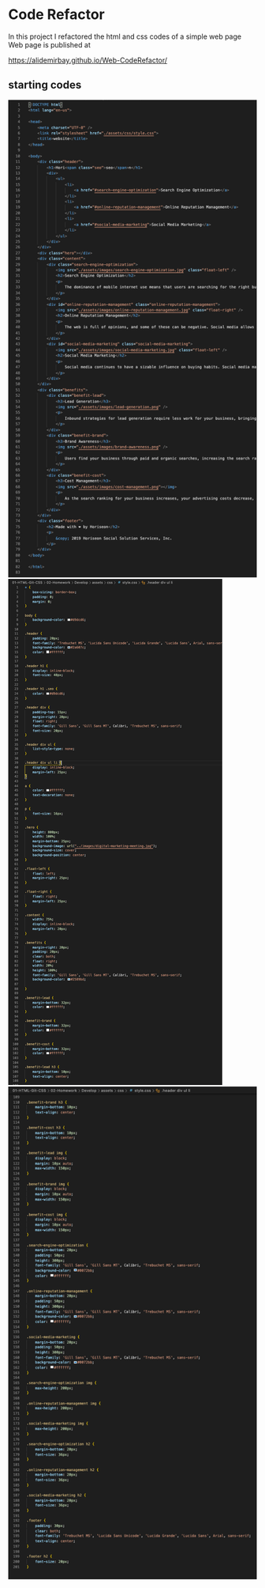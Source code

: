 # Code Refactor

In this project I refactored the html and css codes of a simple web page
Web page is published at

https://alidemirbay.github.io/Web-CodeRefactor/

## starting codes

![image of html](images/html.png)
![image of css](images/css1.png)
![image of htmcssl](images/css2.png)
